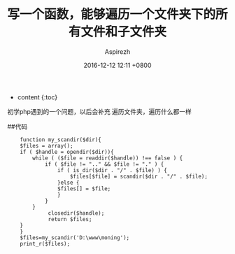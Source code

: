 ﻿---
layout: post
title:  "写一个函数，能够遍历一个文件夹下的所有文件和子文件夹"
date:   2016-12-12  12:11 +0800
categories: 遍历
tags:  php函数 遍历
author: Aspirezh
mathjax: true
---

* content
{:toc}

初学php遇到的一个问题，以后会补充
遍历文件夹，遍历什么都一样



##代码
```
    function my_scandir($dir){
    $files = array();
    if ( $handle = opendir($dir)){
        while ( ($file = readdir($handle)) !== false ) {
            if ( $file != ".." && $file != "." ) {
                if ( is_dir($dir . "/" . $file) ) {  
                    $files[$file] = scandir($dir . "/" . $file);  
                }else {  
                $files[] = $file;  
                }
            }
        }
             closedir($handle);  
             return $files;
    }
    }
    $files=my_scandir('D:\www\moning');
    print_r($files);
```
    
    
    
    
    
    
    
    
    
    
    
    
    

